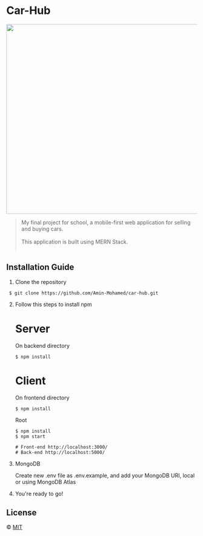 # Car-Hub

<img src="https://media.giphy.com/media/8UHSFMTCnK80EQQiSd/giphy.gif" width="900" height="500" />

> My final project for school, a mobile-first web application for selling and buying cars.<br><br>
This application is built using MERN Stack.<br><br>


## Installation Guide
1. Clone the repository
```
 $ git clone https://github.com/Amin-Mohamed/car-hub.git
```

2. Follow this steps to install npm

      # Server 
      On backend directory
      ```
      $ npm install
      ```

      # Client
      On frontend directory
      ```
      $ npm install
      ```
      
      Root
      ```
      $ npm install
      $ npm start
      
      # Front-end http://localhost:3000/
      # Back-end http://localhost:5000/
      ```
      
3. MongoDB

      Create new .env file as .env.example, and add your MongoDB URI, local or using MongoDB Atlas

4. You're ready to go!


## License
© [MIT](https://choosealicense.com/licenses/mit/)
